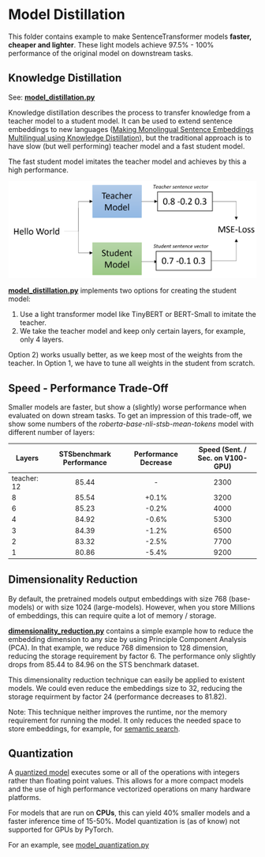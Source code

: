 # Model Distillation 
This folder contains example to make SentenceTransformer models **faster, cheaper and lighter**. These light models achieve 97.5% - 100% performance of the original model on downstream tasks.

## Knowledge Distillation
See: **[model_distillation.py](model_distillation.py)**

Knowledge distillation describes the process to transfer knowledge from a  teacher model to a student model. It can be used to extend sentence embeddings to new languages ([Making Monolingual Sentence Embeddings Multilingual using Knowledge Distillation](https://arxiv.org/abs/2004.09813)), but the traditional approach is to have slow (but well performing) teacher model and a fast student model.

The fast student model imitates the teacher model and achieves by this a high performance. 

![Knowledge Distillation](https://raw.githubusercontent.com/UKPLab/sentence-transformers/master/docs/img/monolingual-distillation.png)


**[model_distillation.py](model_distillation.py)** implements two options for creating the student model:
1) Use a light transformer model like TinyBERT or BERT-Small to imitate the teacher.
2) We take the teacher model and keep only certain layers, for example, only 4 layers.

Option 2) works usually better, as we keep most of the weights from the teacher. In Option 1, we have to tune all
weights in the student from scratch.

## Speed - Performance Trade-Off
Smaller models are faster, but show a (slightly) worse performance when evaluated on down stream tasks. To get an impression of this trade-off, we show some numbers of the *roberta-base-nli-stsb-mean-tokens* model with different number of layers:

| Layers | STSbenchmark Performance | Performance Decrease |Speed (Sent. / Sec. on V100-GPU) |
| ---- |:----:|:----:|:----:|
| teacher: 12 | 85.44 | - | 2300 |
| 8 | 85.54 | +0.1% | 3200 |
| 6 | 85.23 | -0.2% | 4000 |
| 4 | 84.92 | -0.6% | 5300 |
| 3 |  84.39 | -1.2%  |6500 |
| 2 | 83.32 | -2.5% | 7700 |
| 1 | 80.86 |  -5.4%| 9200 |


## Dimensionality Reduction
By default, the pretrained models output embeddings with size 768 (base-models) or with size 1024 (large-models). However, when you store Millions of embeddings, this can require quite a lot of memory / storage.

**[dimensionality_reduction.py](dimensionality_reduction.py)** contains a simple example how to reduce the embedding dimension to any size by using Principle Component Analysis (PCA). In that example, we reduce 768 dimension to 128 dimension, reducing the storage requirement by factor 6. The performance only slightly drops from 85.44 to 84.96 on the STS benchmark dataset.

This dimensionality reduction technique can easily be applied to existent models. We could even reduce the embeddings size to 32, reducing the storage requirment by factor 24 (performance decreases to 81.82). 

Note: This technique neither improves the runtime, nor the memory requirement for running the model. It only reduces the needed space to store embeddings, for example, for [semantic search](https://www.sbert.net/docs/usage/semantic_search.html).

## Quantization
A [quantized model](https://pytorch.org/docs/stable/quantization.html) executes some or all of the operations with integers rather than floating point values. This allows for a more compact models and the use of high performance vectorized operations on many hardware platforms.

For models that are run on **CPUs**, this can yield 40% smaller models and a faster inference time of 15-50%. Model quantization is (as of know) not supported for GPUs by PyTorch.

For an example, see [model_quantization.py](model_quantization.py)
